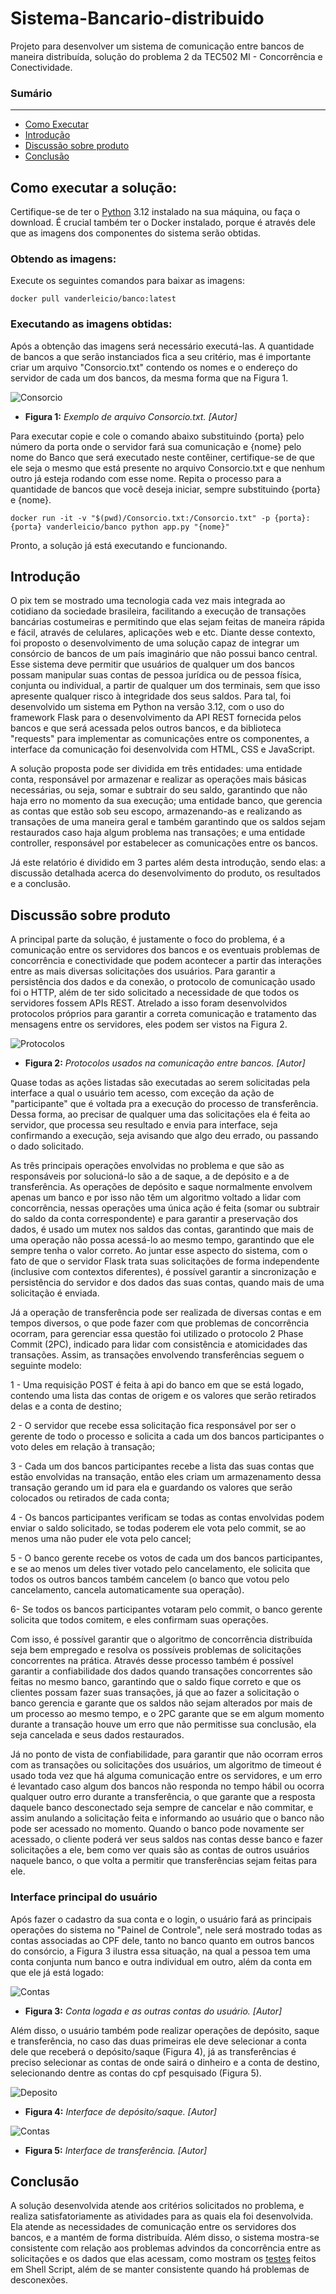 # Sistema-Bancario-distribuido
Projeto para desenvolver um sistema de comunicação entre bancos de maneira distribuída, solução do problema 2 da TEC502 MI - Concorrência e Conectividade.

### Sumário 
------------
+ [Como Executar](#como-executar-a-solução)
+ [Introdução](#introdução)
+ [Discussão sobre produto](#Discussão-sobre-produto)
+ [Conclusão](#conclusão)

## Como executar a solução:
Certifique-se de ter o [Python](https://www.python.org) 3.12 instalado na sua máquina, ou faça o download. É crucial também ter o Docker instalado, porque é através dele que as imagens dos componentes do sistema serão obtidas.

### Obtendo as imagens:
Execute os seguintes comandos para baixar as imagens:
```
docker pull vanderleicio/banco:latest
```

### Executando as imagens obtidas:
Após a obtenção das imagens será necessário executá-las. A quantidade de bancos a que serão instanciados fica a seu critério, mas é importante criar um arquivo "Consorcio.txt" contendo os nomes e o endereço do servidor de cada um dos bancos, da mesma forma que na Figura 1.

![Consorcio](https://github.com/Vanderleicio/Sistema-Bancario-distribuido/blob/main/imagensREADME/consorcio.png)
- **Figura 1:** *Exemplo de arquivo Consorcio.txt. [Autor]*

Para executar copie e cole o comando abaixo substituindo {porta} pelo número da porta onde o servidor fará sua comunicação e {nome} pelo nome do Banco que será executado neste contêiner, certifique-se de que ele seja o mesmo que está presente no arquivo Consorcio.txt e que nenhum outro já esteja rodando com esse nome. Repita o processo para a quantidade de bancos que você deseja iniciar, sempre substituindo {porta} e {nome}.

```
docker run -it -v "$(pwd)/Consorcio.txt:/Consorcio.txt" -p {porta}:{porta} vanderleicio/banco python app.py "{nome}"
```
Pronto, a solução já está executando e funcionando.

## Introdução

O pix tem se mostrado uma tecnologia cada vez mais integrada ao cotidiano da sociedade brasileira, facilitando a execução de transações bancárias costumeiras e permitindo que elas sejam feitas de maneira rápida e fácil, através de celulares, aplicações web e etc. Diante desse contexto, foi proposto o desenvolvimento de uma solução capaz de integrar um consórcio de bancos de um país imaginário que não possui banco central. Esse sistema deve permitir que usuários de qualquer um dos bancos possam manipular suas contas de pessoa jurídica ou de pessoa física, conjunta ou individual, a partir de qualquer um dos terminais, sem que isso apresente qualquer risco à integridade dos seus saldos. Para tal, foi desenvolvido um sistema em Python na versão 3.12, com o uso do framework Flask para o desenvolvimento da API REST fornecida pelos bancos e que será acessada pelos outros bancos, e da biblioteca "requests" para implementar as comunicações entre os componentes, a interface da comunicação foi desenvolvida com HTML, CSS e JavaScript.

A solução proposta pode ser dividida em três entidades: uma entidade conta, responsável por armazenar e realizar as operações mais básicas necessárias, ou seja, somar e subtrair do seu saldo, garantindo que não haja erro no momento da sua execução; uma entidade banco, que gerencia as contas que estão sob seu escopo, armazenando-as e realizando as transações de uma maneira geral e também garantindo que os saldos sejam restaurados caso haja algum problema nas transações; e uma entidade controller, responsável por estabelecer as comunicações entre os bancos.

Já este relatório é dividido em 3 partes além desta introdução, sendo elas: a discussão detalhada acerca do desenvolvimento do produto, os resultados e a conclusão.

## Discussão sobre produto

A principal parte da solução, é justamente o foco do problema, é a comunicação entre os servidores dos bancos e os eventuais problemas de concorrência e conectividade que podem acontecer a partir das interações entre as mais diversas solicitações dos usuários. Para garantir a persistência dos dados e da conexão, o protocolo de comunicação usado foi o HTTP, além de ter sido solicitado a necessidade de que todos os servidores fossem APIs REST. Atrelado a isso foram desenvolvidos protocolos próprios para garantir a correta comunicação e tratamento das mensagens entre os servidores, eles podem ser vistos na Figura 2.

![Protocolos](https://github.com/Vanderleicio/Sistema-Bancario-distribuido/blob/main/imagensREADME/Protocolos.png)
- **Figura 2:** *Protocolos usados na comunicação entre bancos. [Autor]*

Quase todas as ações listadas são executadas ao serem solicitadas pela interface a qual o usuário tem acesso, com exceção da ação de "participante" que é voltada pra a execução do processo de transferência. Dessa forma, ao precisar de qualquer uma das solicitações ela é feita ao servidor, que processa seu resultado e envia para interface, seja confirmando a execução, seja avisando que algo deu errado, ou passando o dado solicitado.

As três principais operações envolvidas no problema e que são as responsáveis por solucioná-lo são a de saque, a de depósito e a de transferência. As operações de depósito e saque normalmente envolvem apenas um banco e por isso não têm um algoritmo voltado a lidar com concorrência, nessas operações uma única ação é feita (somar ou subtrair do saldo da conta correspondente) e para garantir a preservação dos dados, é usado um mutex nos saldos das contas, garantindo que mais de uma operação não possa acessá-lo ao mesmo tempo, garantindo que ele sempre tenha o valor correto. Ao juntar esse aspecto do sistema, com o fato de que o servidor Flask trata suas solicitações de forma independente (inclusive com contextos diferentes), é possível garantir a sincronização e persistência do servidor e dos dados das suas contas, quando mais de uma solicitação é enviada.

Já a operação de transferência pode ser realizada de diversas contas e em tempos diversos, o que pode fazer com que problemas de concorrência ocorram, para gerenciar essa questão foi utilizado o protocolo 2 Phase Commit (2PC), indicado para lidar com consistência e atomicidades das transações. Assim, as transações envolvendo transferências seguem o seguinte modelo:

1 - Uma requisição POST é feita à api do banco em que se está logado, contendo uma lista das contas de origem e os valores que serão retirados delas e a conta de destino;

2 - O servidor que recebe essa solicitação fica responsável por ser o gerente de todo o processo e solicita a cada um dos bancos participantes o voto deles em relação à transação;

3 - Cada um dos bancos participantes recebe a lista das suas contas que estão envolvidas na transação, então eles criam um armazenamento dessa transação gerando um id para ela e guardando os valores que serão colocados ou retirados de cada conta;

4 - Os bancos participantes verificam se todas as contas envolvidas podem enviar o saldo solicitado, se todas poderem ele vota pelo commit, se ao menos uma não puder ele vota pelo cancel;

5 - O banco gerente recebe os votos de cada um dos bancos participantes, e se ao menos um deles tiver votado pelo cancelamento, ele solicita que todos os outros bancos também cancelem (o banco que votou pelo cancelamento, cancela automaticamente sua operação).

6- Se todos os bancos participantes votaram pelo commit, o banco gerente solicita que todos comitem, e eles confirmam suas operações.

Com isso, é possível garantir que o algoritmo de concorrência distribuída seja bem empregado e resolva os possíveis problemas de solicitações concorrentes na prática. Através desse processo também é possível garantir a confiabilidade dos dados quando transações concorrentes são feitas no mesmo banco, garantindo que o saldo fique correto e que os clientes possam fazer suas transações, já que ao fazer a solicitação o banco gerencia e garante que os saldos não sejam alterados por mais de um processo ao mesmo tempo, e o 2PC garante que se em algum momento durante a transação houve um erro que não permitisse sua conclusão, ela seja cancelada e seus dados restaurados.

Já no ponto de vista de confiabilidade, para garantir que não ocorram erros com as transações ou solicitações dos usuários, um algoritmo de timeout é usado toda vez que há alguma comunicação entre os servidores, e um erro é levantado caso algum dos bancos não responda no tempo hábil ou ocorra qualquer outro erro durante a transferência, o que garante que a resposta daquele banco desconectado seja sempre de cancelar e não commitar, e assim anulando a solicitação feita  e informando ao usuário que o banco não pode ser acessado no momento. Quando o banco pode novamente ser acessado, o cliente poderá ver seus saldos nas contas desse banco e fazer solicitações a ele, bem como ver quais são as contas de outros usuários naquele banco, o que volta a permitir que transferências sejam feitas para ele.

### Interface principal do usuário

Após fazer o cadastro da sua conta e o login, o usuário fará as principais operações do sistema no "Painel de Controle", nele será mostrado todas as contas associadas ao CPF dele, tanto no banco quanto em outros bancos do consórcio, a Figura 3 ilustra essa situação, na qual a pessoa tem uma conta conjunta num banco e outra individual em outro, além da conta em que ele já está logado:

![Contas](https://github.com/Vanderleicio/Sistema-Bancario-distribuido/blob/main/imagensREADME/contasLogadas.png)
- **Figura 3:** *Conta logada e as outras contas do usuário. [Autor]*

Além disso, o usuário também pode realizar operações de depósito, saque e transferência, no caso das duas primeiras ele deve selecionar a conta dele que receberá o depósito/saque (Figura 4), já as transferências é preciso selecionar as contas de onde sairá o dinheiro e a conta de destino, selecionando dentre as contas do cpf pesquisado (Figura 5).

![Deposito](https://github.com/Vanderleicio/Sistema-Bancario-distribuido/blob/main/imagensREADME/Depositos.png)
- **Figura 4:** *Interface de depósito/saque. [Autor]*

![Contas](https://github.com/Vanderleicio/Sistema-Bancario-distribuido/blob/main/imagensREADME/transferencia.png)
- **Figura 5:** *Interface de transferência. [Autor]*

## Conclusão

A solução desenvolvida atende aos critérios solicitados no problema, e realiza satisfatoriamente as atividades para as quais ela foi desenvolvida. Ela atende as necessidades de comunicação entre os servidores dos bancos, e a mantém de forma distribuída. Além disso, o sistema mostra-se consistente com relação aos problemas advindos da concorrência entre as solicitações e os dados que elas acessam, como mostram os [testes](https://github.com/Vanderleicio/Sistema-Bancario-distribuido/tree/main/testes) feitos em Shell Script, além de se manter consistente quando há problemas de desconexões.
